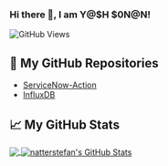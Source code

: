 ### Hi there 👋, I am Y@$H $0N@N!

![GitHub Views](https://komarev.com/ghpvc/?username=yashsonanitvp&color=FAC151)

## &#x1f4c4; My GitHub Repositories

- [ServiceNow-Action](https://github.com/Travelport-Enterprise/servicenow-action)
- [InfluxDB](https://github.com/Travelport-Enterprise/InfluxDB-Grafana)

## &#x1f4c8; My GitHub Stats

<a href="https://github.com/natterstefan/natterstefan">
  <img align="center" src="https://github-readme-stats.vercel.app/api/top-langs/?username=yash-sonani&title_color=000000&text_color=000000" />
</a>

<a href="https://github.com/natterstefan/natterstefan">
  <img align="center" src="https://github-readme-stats.vercel.app/api?username=yash-sonani&show_icons=true&line_height=27&count_private=true&title_color=000000&text_color=000000&icon_color=FAC051" alt="natterstefan's GitHub Stats" />
</a>

